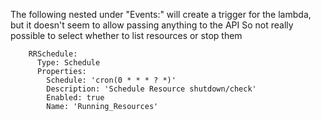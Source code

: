 The following nested under "Events:" will create a trigger for the lambda, but it doesn't seem to allow passing anything to the API
So not really possible to select whether to list resources or stop them


        RRSchedule:
          Type: Schedule
          Properties:
            Schedule: 'cron(0 * * * ? *)'
            Description: 'Schedule Resource shutdown/check'
            Enabled: true
            Name: 'Running_Resources'
